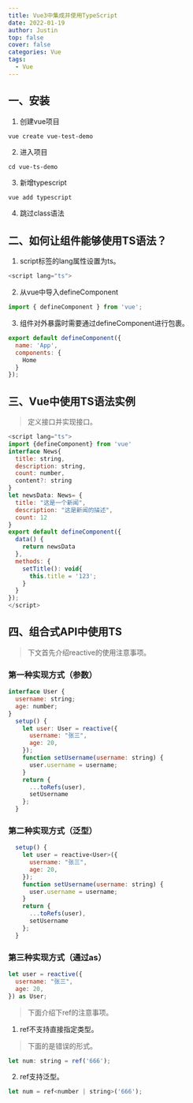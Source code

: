```yaml
---
title: Vue3中集成并使用TypeScript
date: 2022-01-19
author: Justin
top: false
cover: false
categories: Vue
tags:
  - Vue
---
```


## 一、安装

1. 创建vue项目
```shell
vue create vue-test-demo
```

2. 进入项目

```shell
cd vue-ts-demo
```

3. 新增typescript

```js
vue add typescript
```

4. 跳过class语法


## 二、如何让组件能够使用TS语法？
1. script标签的lang属性设置为ts。

```js
<script lang="ts">
```

2. 从vue中导入defineComponent

```js
import { defineComponent } from 'vue';
```

3. 组件对外暴露时需要通过defineComponent进行包裹。

```js
export default defineComponent({
  name: 'App',
  components: {
    Home
  }
});
```

## 三、Vue中使用TS语法实例
>定义接口并实现接口。

```js
<script lang="ts">
import {defineComponent} from 'vue'
interface News{
  title: string,
  description: string,
  count: number,
  content?: string
}
let newsData: News= {
  title: "这是一个新闻",
  description: "这是新闻的描述",
  count: 12
}
export default defineComponent({
  data() {
    return newsData
  },
  methods: {
    setTitle(): void{
      this.title = '123';
    }
  }
});
</script>
```

## 四、组合式API中使用TS
>下文首先介绍reactive的使用注意事项。

### 第一种实现方式（参数）

```js
interface User {
  username: string;
  age: number;
}
  setup() {
    let user: User = reactive({
      username: "张三",
      age: 20,
    });
    function setUsername(username: string) {
      user.username = username;
    }
    return {
      ...toRefs(user),
      setUsername
    };
  }
```

### 第二种实现方式（泛型）
```js
  setup() {
    let user = reactive<User>({
      username: "张三",
      age: 20,
    });
    function setUsername(username: string) {
      user.username = username;
    }
    return {
      ...toRefs(user),
      setUsername
    };
  }
```

### 第三种实现方式（通过as）

```js
let user = reactive({
  username: "张三",
  age: 20,
}) as User;
```

>下面介绍下ref的注意事项。

1. ref不支持直接指定类型。

> 下面的是错误的形式。

```js
let num: string = ref('666');
```

2. ref支持泛型。

```js
let num = ref<number | string>('666');
```

    



